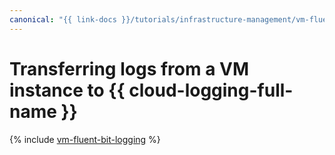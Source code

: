 ```yaml
---
canonical: "{{ link-docs }}/tutorials/infrastructure-management/vm-fluent-bit-logging"
---
```


# Transferring logs from a VM instance to {{ cloud-logging-full-name }}

{% include [vm-fluent-bit-logging](../../_tutorials/security/vm-fluent-bit-logging.md) %}
